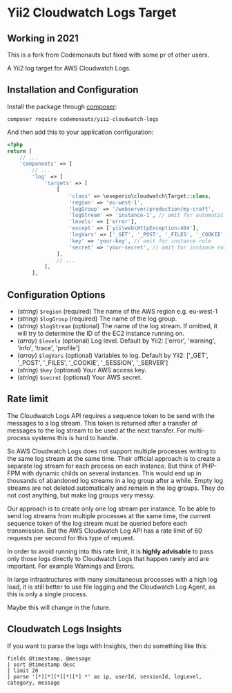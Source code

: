 Yii2 Cloudwatch Logs Target
===========================

## Working in 2021

This is a fork from Codemonauts but fixed with some pr of other users.

A Yii2 log target for AWS Cloudwatch Logs.

## Installation and Configuration

Install the package through [composer](http://getcomposer.org):

    composer require codemonauts/yii2-cloudwatch-logs

And then add this to your application configuration:

```php
<?php
return [
    // ...
    'components' => [
        // ...
        'log' => [
            'targets' => [
                [
                    'class' => \eseperio\cloudwatch\Target::class,
                    'region' => 'eu-west-1',
                    'logGroup' => '/webserver/production/my-craft',
                    'logStream' => 'instance-1', // omit for automatic instance ID
                    'levels' => ['error'],
                    'except' => ['yii\web\HttpException:404'],
                    'logVars' => ['_GET', '_POST', '_FILES', '_COOKIE', '_SESSION', '_SERVER'],
                    'key' => 'your-key', // omit for instance role
                    'secret' => 'your-secret', // omit for instance role
                ],
                // ...
            ],
        ],
```

## Configuration Options

* (*string*) `$region` (required) The name of the AWS region e.g. eu-west-1
* (*string*) `$logGroup` (required) The name of the log group.
* (*string*) `$logStream` (optional) The name of the log stream. If omitted, it will try to determine the ID of the EC2
  instance running on.
* (*array*)  `$levels` (optional) Log level. Default by Yii2: ['error', 'warning', 'info', 'trace', 'profile']
* (*array*)  `$logVars` (optional) Variables to log. Default by
  Yii2: ['_GET', '_POST', '_FILES', '_COOKIE', '_SESSION', '_SERVER']
* (*string*) `$key` (optional) Your AWS access key.
* (*string*) `$secret` (optional) Your AWS secret.

## Rate limit

The Cloudwatch Logs API requires a sequence token to be send with the messages to a log stream. This token is returned
after a transfer of messages to the log stream to be used at the next transfer. For multi-process systems this is hard
to handle.

So AWS Cloudwatch Logs does not support multiple processes writing to the same log stream at the same time. Their
official approach is to create a separate log stream for each process on each instance. But think of PHP-FPM with
dynamic childs on several instances. This would end up in thousands of abandoned log streams in a log group after a
while. Empty log streams are not deleted automatically and remain in the log groups. They do not cost anything, but make
log groups very messy.

Our approach is to create only one log stream per instance. To be able to send log streams from multiple processes at
the same time, the current sequence token of the log stream must be queried before each transmission. But the AWS
Cloudwatch Log API has a rate limit of 60 requests per second for this type of request.

In order to avoid running into this rate limit, it is **highly advisable** to pass only those logs directly to
Cloudwatch Logs that happen rarely and are important. For example Warnings and Errors.

In large infrastructures with many simultaneous processes with a high log load, it is still better to use file logging
and the Cloudwatch Log Agent, as this is only a single process.

Maybe this will change in the future.

## Cloudwatch Logs Insights

If you want to parse the logs with Insights, then do something like this:

```
fields @timestamp, @message
| sort @timestamp desc
| limit 20
| parse '[*][*][*][*][*] *' as ip, userId, sessionId, logLevel, category, message
```
